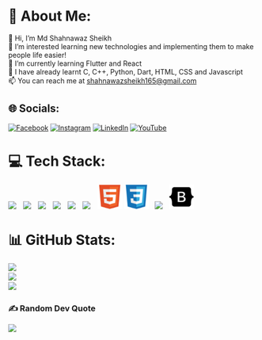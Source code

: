 # 💫 About Me:
👋 Hi, I’m Md Shahnawaz Sheikh<br>👀 I’m interested learning new technologies and implementing them to make people life easier!<br>🌱 I’m currently learning Flutter and React<br>💞️ I have already learnt C, C++, Python, Dart, HTML, CSS and Javascript<br>📫 You can reach me at shahnawazsheikh165@gmail.com


## 🌐 Socials:
[![Facebook](https://img.shields.io/badge/Facebook-%231877F2.svg?logo=Facebook&logoColor=white)](https://facebook.com/StarkMaliykMusic) [![Instagram](https://img.shields.io/badge/Instagram-%23E4405F.svg?logo=Instagram&logoColor=white)](https://instagram.com/thisismaliyk) [![LinkedIn](https://img.shields.io/badge/LinkedIn-%230077B5.svg?logo=linkedin&logoColor=white)](https://linkedin.com/in/md-shahnawaz-sheikh-094a12225) [![YouTube](https://img.shields.io/badge/YouTube-%23FF0000.svg?logo=YouTube&logoColor=white)](https://youtube.com/@StarkMaliyk) 

# 💻 Tech Stack:
<div style="display: inline-block;">
<img src="https://brandeps.com/logo-download/C/C-logo-vector-01.svg" height="50" style="padding-right:10px"/>
<img src="https://brandeps.com/logo-download/C/C++-logo-vector-01.svg" height="50" style="padding-right:10px"/>  
<img src="https://brandeps.com/icon-download/P/Python-icon-vector-04.svg" height="48" style="padding-right:10px"/>  
<img src="https://brandeps.com/icon-download/D/Django-icon-vector-03.svg" height="48" style="padding-right:10px"/>  
<img src="https://brandeps.com/icon-download/D/Dart-icon-vector-02.svg" height="48" style="padding-right:10px"/>  
<img src="https://brandeps.com/icon-download/F/Flutter-icon-vector-02.svg" height="48" style="padding-right:10px"/>  
<img src="https://github.com/devicons/devicon/blob/master/icons/html5/html5-original.svg" height="50"/>
<img src="https://github.com/devicons/devicon/blob/master/icons/css3/css3-original.svg" height="50" style="padding-right:8px"/>  
<img src="https://brandeps.com/icon-download/J/Javascript-icon-vector-03.svg" height="50" style="padding-right:10px"/>  
<img src="https://github.com/devicons/devicon/blob/master/icons/bootstrap/bootstrap-plain.svg" height="50"/>  
</div>

# 📊 GitHub Stats:
![](https://github-readme-stats.vercel.app/api?username=MdShahnawazSheikh&theme=dark&hide_border=false&include_all_commits=true&count_private=true)<br/>
![](https://github-readme-streak-stats.herokuapp.com/?user=MdShahnawazSheikh&theme=dark&hide_border=false)<br/>
![](https://github-readme-stats.vercel.app/api/top-langs/?username=MdShahnawazSheikh&theme=dark&hide_border=false&include_all_commits=true&count_private=true&layout=compact)

### ✍️ Random Dev Quote
![](https://quotes-github-readme.vercel.app/api?type=horizontal&theme=radical)
